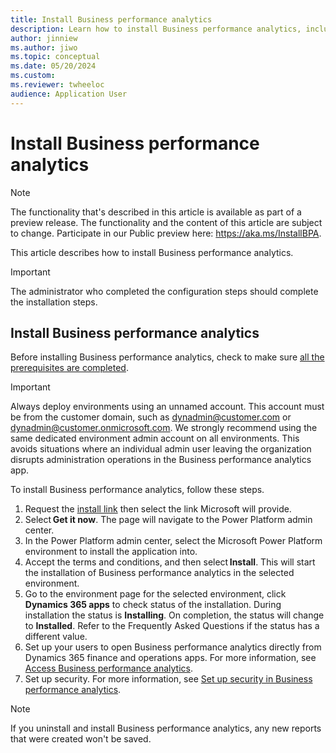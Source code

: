 ```yaml
---
title: Install Business performance analytics
description: Learn how to install Business performance analytics, including a step-by-step installation process and an outline on accessing reports in Business performance analytics.
author: jinniew
ms.author: jiwo
ms.topic: conceptual
ms.date: 05/20/2024
ms.custom:
ms.reviewer: twheeloc 
audience: Application User
---
```


# Install Business performance analytics

>[!NOTE]
>The functionality that's described in this article is available as part of a preview release. The functionality and the content of this article are subject to change. Participate in our Public preview here: <https://aka.ms/InstallBPA>.

This article describes how to install Business performance analytics. 

>[!Important]
>The administrator who completed the configuration steps should complete the installation steps.    

## Install Business performance analytics 

Before installing Business performance analytics, check to make sure [all the prerequisites are completed](configure-bpa.md).

>[!Important]
>Always deploy environments using an unnamed account. This account must be from the customer domain, such as dynadmin@customer.com or dynadmin@customer.onmicrosoft.com. We strongly recommend using the same dedicated environment admin account on all environments. This avoids situations where an individual admin user leaving the organization disrupts administration operations in the Business performance analytics app. 


To install Business performance analytics, follow these steps. 

1. Request the [install link](https://forms.office.com/Pages/ResponsePage.aspx?id=v4j5cvGGr0GRqy180BHbR2V_9HFL4cRGtih_PMMDw1dUMFZHOUlUNlpVN1c4V1VJM0RNNlk2UkQ1MC4u) then select the link Microsoft will provide. 
2. Select **Get it now**. The page will navigate to the Power Platform admin center. 
3. In the Power Platform admin center, select the Microsoft Power Platform environment to install the application into. 
4. Accept the terms and conditions, and then select **Install**. This will start the installation of Business performance analytics in the selected environment. 
5. Go to the environment page for the selected environment, click **Dynamics 365 apps** to check status of the installation. During installation the status is **Installing**. On completion, the status will change to **Installed**. Refer to the Frequently Asked Questions if the status has a different value.
6. Set up your users to open Business performance analytics directly from Dynamics 365 finance and operations apps. For more information, see [Access Business performance analytics](access-bpa.md). 
7. Set up security. For more information, see [Set up security in Business performance analytics](set-up-security.md).

>[!NOTE]
>If you uninstall and install Business performance analytics, any new reports that were created won't be saved.

